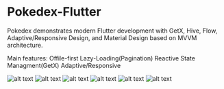 # Pokedex-Flutter

Pokedex demonstrates modern Flutter development with GetX, Hive, Flow, Adaptive/Responsive Design, and Material Design based on MVVM architecture.

Main features: 
Offile-first </bar>
Lazy-Loading(Pagination) </bar>
Reactive State Managment(GetX) </bar>
Adaptive/Responsive </bar>



![alt text](https://raw.githubusercontent.com/hosseinkhojany/Pokedex-Flutter/master/ARTS/desktop-list.png?raw=true)
![alt text](https://raw.githubusercontent.com/hosseinkhojany/Pokedex-Flutter/master/ARTS/desktop.png?raw=true)
![alt text](https://raw.githubusercontent.com/hosseinkhojany/Pokedex-Flutter/master/ARTS/mobile-land.jpg.jpg?raw=true)
![alt text](https://raw.githubusercontent.com/hosseinkhojany/Pokedex-Flutter/master/ARTS/mobile-land.jpg?raw=true)
![alt text](https://raw.githubusercontent.com/hosseinkhojany/Pokedex-Flutter/master/ARTS/mobile-port.jpg?raw=true)
![alt text](https://raw.githubusercontent.com/hosseinkhojany/Pokedex-Flutter/master/ARTS/mobile-port-list.jpg?raw=true)
